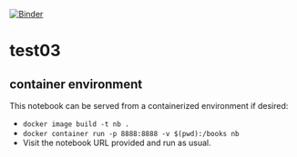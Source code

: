 [![Binder](https://mybinder.org/badge_logo.svg)](https://mybinder.org/v2/gh/argovis/ec2022/rc?labpath=WM_01_intro_to_argovis_api.ipynb)
# test03

## container environment

This notebook can be served from a containerized environment if desired:

 - `docker image build -t nb .`
 - `docker container run -p 8888:8888 -v $(pwd):/books nb`
 - Visit the notebook URL provided and run as usual.
